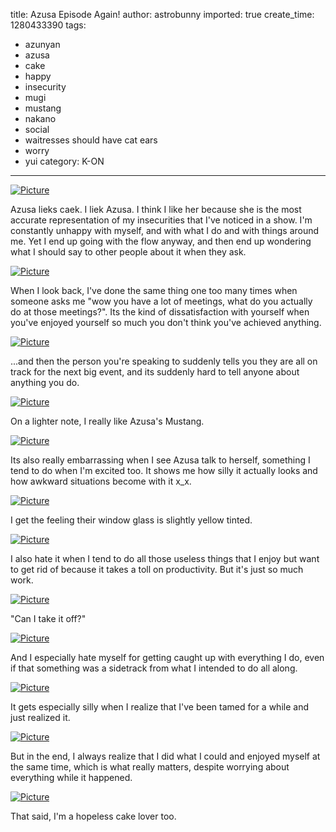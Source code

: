 title: Azusa Episode Again!
author: astrobunny
imported: true
create_time: 1280433390
tags:
- azunyan
- azusa
- cake
- happy
- insecurity
- mugi
- mustang
- nakano
- social
- waitresses should have cat ears
- worry
- yui
category: K-ON
---
 [![](wp-uploads/2010/07/wpid-CoalGuys-K-ON-S2-16-EF4834DA_0-500x281.jpg "Picture")](/images/wp-uploads/2010/07/wpid-CoalGuys-K-ON-S2-16-EF4834DA_0.jpg)  
  
Azusa lieks caek. I liek Azusa. I think I like her because she is the most accurate representation of my insecurities that I've noticed in a show. I'm constantly unhappy with myself, and with what I do and with things around me. Yet I end up going with the flow anyway, and then end up wondering what I should say to other people about it when they ask.  
<!--more-->  
 [![](wp-uploads/2010/07/wpid-CoalGuys-K-ON-S2-16-EF4834DA_1-500x281.jpg "Picture")](/images/wp-uploads/2010/07/wpid-CoalGuys-K-ON-S2-16-EF4834DA_1.jpg)  
  
When I look back, I've done the same thing one too many times when someone asks me "wow you have a lot of meetings, what do you actually do at those meetings?". Its the kind of dissatisfaction with yourself when you've enjoyed yourself so much you don't think you've achieved anything.  
  
 [![](wp-uploads/2010/07/wpid-CoalGuys-K-ON-S2-16-EF4834DA_3-500x281.jpg "Picture")](/images/wp-uploads/2010/07/wpid-CoalGuys-K-ON-S2-16-EF4834DA_3.jpg)  
  
...and then the person you're speaking to suddenly tells you they are all on track for the next big event, and its suddenly hard to tell anyone about anything you do.  
  
 [![](wp-uploads/2010/07/wpid-CoalGuys-K-ON-S2-16-EF4834DA_4-500x281.jpg "Picture")](/images/wp-uploads/2010/07/wpid-CoalGuys-K-ON-S2-16-EF4834DA_4.jpg)  
  
On a lighter note, I really like Azusa's Mustang.  
  
 [![](wp-uploads/2010/07/wpid-CoalGuys-K-ON-S2-16-EF4834DA_5-500x281.jpg "Picture")](/images/wp-uploads/2010/07/wpid-CoalGuys-K-ON-S2-16-EF4834DA_5.jpg)  
  
Its also really embarrassing when I see Azusa talk to herself, something I tend to do when I'm excited too. It shows me how silly it actually looks and how awkward situations become with it x\_x.  
  
 [![](wp-uploads/2010/07/wpid-CoalGuys-K-ON-S2-16-EF4834DA_6-500x281.jpg "Picture")](/images/wp-uploads/2010/07/wpid-CoalGuys-K-ON-S2-16-EF4834DA_6.jpg)  
  
I get the feeling their window glass is slightly yellow tinted.  
  
 [![](wp-uploads/2010/07/wpid-CoalGuys-K-ON-S2-16-EF4834DA_7-500x281.jpg "Picture")](/images/wp-uploads/2010/07/wpid-CoalGuys-K-ON-S2-16-EF4834DA_7.jpg)  
  
I also hate it when I tend to do all those useless things that I enjoy but want to get rid of because it takes a toll on productivity. But it's just so much work.  
  
 [![](wp-uploads/2010/07/wpid-CoalGuys-K-ON-S2-16-EF4834DA_8-500x281.jpg "Picture")](/images/wp-uploads/2010/07/wpid-CoalGuys-K-ON-S2-16-EF4834DA_8.jpg)  
  
"Can I take it off?"  
  
 [![](wp-uploads/2010/07/wpid-CoalGuys-K-ON-S2-16-EF4834DA_9-500x281.jpg "Picture")](/images/wp-uploads/2010/07/wpid-CoalGuys-K-ON-S2-16-EF4834DA_9.jpg)  
  
And I especially hate myself for getting caught up with everything I do, even if that something was a sidetrack from what I intended to do all along.  
  
 [![](wp-uploads/2010/07/wpid-CoalGuys-K-ON-S2-16-EF4834DA_10-500x281.jpg "Picture")](/images/wp-uploads/2010/07/wpid-CoalGuys-K-ON-S2-16-EF4834DA_10.jpg)  
  
It gets especially silly when I realize that I've been tamed for a while and just realized it.  
  
 [![](wp-uploads/2010/07/wpid-CoalGuys-K-ON-S2-16-EF4834DA_11-500x281.jpg "Picture")](/images/wp-uploads/2010/07/wpid-CoalGuys-K-ON-S2-16-EF4834DA_11.jpg)  
  
But in the end, I always realize that I did what I could and enjoyed myself at the same time, which is what really matters, despite worrying about everything while it happened.  
  
 [![](wp-uploads/2010/07/wpid-CoalGuys-K-ON-S2-16-EF4834DA_12-500x281.jpg "Picture")](/images/wp-uploads/2010/07/wpid-CoalGuys-K-ON-S2-16-EF4834DA_12.jpg)  
  
That said, I'm a hopeless cake lover too.